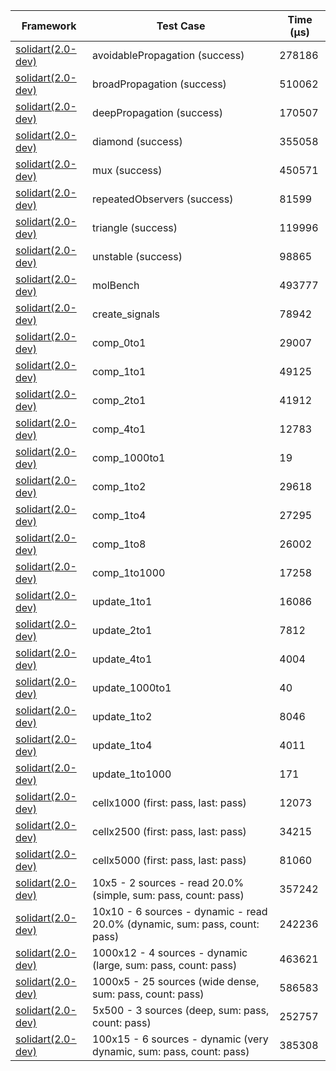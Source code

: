 | Framework | Test Case | Time (μs) |
| --- | --- | --- |
| [solidart(2.0-dev)](https://github.com/nank1ro/solidart/tree/dev) | avoidablePropagation (success) | 278186 |
| [solidart(2.0-dev)](https://github.com/nank1ro/solidart/tree/dev) | broadPropagation (success) | 510062 |
| [solidart(2.0-dev)](https://github.com/nank1ro/solidart/tree/dev) | deepPropagation (success) | 170507 |
| [solidart(2.0-dev)](https://github.com/nank1ro/solidart/tree/dev) | diamond (success) | 355058 |
| [solidart(2.0-dev)](https://github.com/nank1ro/solidart/tree/dev) | mux (success) | 450571 |
| [solidart(2.0-dev)](https://github.com/nank1ro/solidart/tree/dev) | repeatedObservers (success) | 81599 |
| [solidart(2.0-dev)](https://github.com/nank1ro/solidart/tree/dev) | triangle (success) | 119996 |
| [solidart(2.0-dev)](https://github.com/nank1ro/solidart/tree/dev) | unstable (success) | 98865 |
| [solidart(2.0-dev)](https://github.com/nank1ro/solidart/tree/dev) | molBench | 493777 |
| [solidart(2.0-dev)](https://github.com/nank1ro/solidart/tree/dev) | create_signals | 78942 |
| [solidart(2.0-dev)](https://github.com/nank1ro/solidart/tree/dev) | comp_0to1 | 29007 |
| [solidart(2.0-dev)](https://github.com/nank1ro/solidart/tree/dev) | comp_1to1 | 49125 |
| [solidart(2.0-dev)](https://github.com/nank1ro/solidart/tree/dev) | comp_2to1 | 41912 |
| [solidart(2.0-dev)](https://github.com/nank1ro/solidart/tree/dev) | comp_4to1 | 12783 |
| [solidart(2.0-dev)](https://github.com/nank1ro/solidart/tree/dev) | comp_1000to1 | 19 |
| [solidart(2.0-dev)](https://github.com/nank1ro/solidart/tree/dev) | comp_1to2 | 29618 |
| [solidart(2.0-dev)](https://github.com/nank1ro/solidart/tree/dev) | comp_1to4 | 27295 |
| [solidart(2.0-dev)](https://github.com/nank1ro/solidart/tree/dev) | comp_1to8 | 26002 |
| [solidart(2.0-dev)](https://github.com/nank1ro/solidart/tree/dev) | comp_1to1000 | 17258 |
| [solidart(2.0-dev)](https://github.com/nank1ro/solidart/tree/dev) | update_1to1 | 16086 |
| [solidart(2.0-dev)](https://github.com/nank1ro/solidart/tree/dev) | update_2to1 | 7812 |
| [solidart(2.0-dev)](https://github.com/nank1ro/solidart/tree/dev) | update_4to1 | 4004 |
| [solidart(2.0-dev)](https://github.com/nank1ro/solidart/tree/dev) | update_1000to1 | 40 |
| [solidart(2.0-dev)](https://github.com/nank1ro/solidart/tree/dev) | update_1to2 | 8046 |
| [solidart(2.0-dev)](https://github.com/nank1ro/solidart/tree/dev) | update_1to4 | 4011 |
| [solidart(2.0-dev)](https://github.com/nank1ro/solidart/tree/dev) | update_1to1000 | 171 |
| [solidart(2.0-dev)](https://github.com/nank1ro/solidart/tree/dev) | cellx1000 (first: pass, last: pass) | 12073 |
| [solidart(2.0-dev)](https://github.com/nank1ro/solidart/tree/dev) | cellx2500 (first: pass, last: pass) | 34215 |
| [solidart(2.0-dev)](https://github.com/nank1ro/solidart/tree/dev) | cellx5000 (first: pass, last: pass) | 81060 |
| [solidart(2.0-dev)](https://github.com/nank1ro/solidart/tree/dev) | 10x5 - 2 sources - read 20.0% (simple, sum: pass, count: pass) | 357242 |
| [solidart(2.0-dev)](https://github.com/nank1ro/solidart/tree/dev) | 10x10 - 6 sources - dynamic - read 20.0% (dynamic, sum: pass, count: pass) | 242236 |
| [solidart(2.0-dev)](https://github.com/nank1ro/solidart/tree/dev) | 1000x12 - 4 sources - dynamic (large, sum: pass, count: pass) | 463621 |
| [solidart(2.0-dev)](https://github.com/nank1ro/solidart/tree/dev) | 1000x5 - 25 sources (wide dense, sum: pass, count: pass) | 586583 |
| [solidart(2.0-dev)](https://github.com/nank1ro/solidart/tree/dev) | 5x500 - 3 sources (deep, sum: pass, count: pass) | 252757 |
| [solidart(2.0-dev)](https://github.com/nank1ro/solidart/tree/dev) | 100x15 - 6 sources - dynamic (very dynamic, sum: pass, count: pass) | 385308 |
